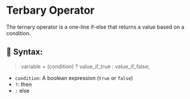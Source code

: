 # **Terbary Operator**

The ternary operator is a one-line if-else that returns a value based on a condition.
## 🧱 Syntax:
> variable = (condition) ? value_if_true : value_if_false;
* `condition`: A boolean expression (`true` or `false`)
* `?`: then
* `:` else

